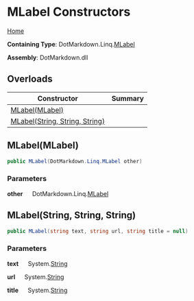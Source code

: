 # MLabel Constructors

[Home](../../../../README.md)

**Containing Type**: DotMarkdown\.Linq\.[MLabel](../README.md)

**Assembly**: DotMarkdown\.dll

## Overloads

| Constructor | Summary |
| ----------- | ------- |
| [MLabel(MLabel)](#DotMarkdown_Linq_MLabel__ctor_DotMarkdown_Linq_MLabel_) | |
| [MLabel(String, String, String)](#DotMarkdown_Linq_MLabel__ctor_System_String_System_String_System_String_) | |

## MLabel\(MLabel\) <a name="DotMarkdown_Linq_MLabel__ctor_DotMarkdown_Linq_MLabel_"></a>

```csharp
public MLabel(DotMarkdown.Linq.MLabel other)
```

### Parameters

**other** &emsp; DotMarkdown\.Linq\.[MLabel](../README.md)

## MLabel\(String, String, String\) <a name="DotMarkdown_Linq_MLabel__ctor_System_String_System_String_System_String_"></a>

```csharp
public MLabel(string text, string url, string title = null)
```

### Parameters

**text** &emsp; System\.[String](https://docs.microsoft.com/en-us/dotnet/api/system.string)

**url** &emsp; System\.[String](https://docs.microsoft.com/en-us/dotnet/api/system.string)

**title** &emsp; System\.[String](https://docs.microsoft.com/en-us/dotnet/api/system.string)
